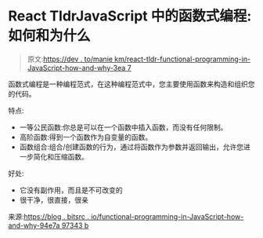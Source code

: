 # React TldrJavaScript 中的函数式编程:如何和为什么

> 原文:[https://dev . to/manie km/react-tldr-functional-programming-in-JavaScript-how-and-why-3ea 7](https://dev.to/maniekm/react-tldr-functional-programming-in-javascript-how-and-why-3ea7)

函数式编程是一种编程范式，在这种编程范式中，您主要使用函数来构造和组织您的代码。

特点:

*   一等公民函数:你总是可以在一个函数中插入函数，而没有任何限制。
*   高阶函数:得到一个函数作为自变量的函数。
*   函数组合:组合/创建函数的行为，通过将函数作为参数并返回输出，允许您进一步简化和压缩函数。

好处:

*   它没有副作用，而且是不可改变的
*   很干净，很直接，很亲

来源:[https://blog . bitsrc . io/functional-programming-in-JavaScript-how-and-why-94e7a 97343 b](https://blog.bitsrc.io/functional-programming-in-javascript-how-and-why-94e7a97343b)